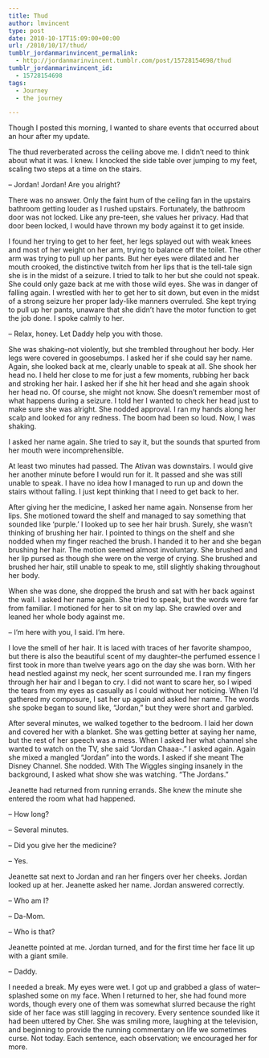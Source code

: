 ```yaml
---
title: Thud
author: lmvincent
type: post
date: 2010-10-17T15:09:00+00:00
url: /2010/10/17/thud/
tumblr_jordanmarinvincent_permalink:
  - http://jordanmarinvincent.tumblr.com/post/15728154698/thud
tumblr_jordanmarinvincent_id:
  - 15728154698
tags:
  - Journey
  - the journey

---
```

Though I posted this morning, I wanted to share events that occurred about an hour after my update.

The thud reverberated across the ceiling above me. I didn&rsquo;t need to think about what it was. I knew. I knocked the side table over jumping to my feet, scaling two steps at a time on the stairs.

&ndash; Jordan! Jordan! Are you alright?

There was no answer. Only the faint hum of the ceiling fan in the upstairs bathroom getting louder as I rushed upstairs. Fortunately, the bathroom door was not locked. Like any pre-teen, she values her privacy. Had that door been locked, I would have thrown my body against it to get inside.

I found her trying to get to her feet, her legs splayed out with weak knees and most of her weight on her arm, trying to balance off the toilet. The other arm was trying to pull up her pants. But her eyes were dilated and her mouth crooked, the distinctive twitch from her lips that is the tell-tale sign she is in the midst of a seizure. I tried to talk to her but she could not speak. She could only gaze back at me with those wild eyes. She was in danger of falling again. I wrestled with her to get her to sit down, but even in the midst of a strong seizure her proper lady-like manners overruled. She kept trying to pull up her pants, unaware that she didn&rsquo;t have the motor function to get the job done. I spoke calmly to her.

&ndash; Relax, honey. Let Daddy help you with those.

She was shaking&ndash;not violently, but she trembled throughout her body. Her legs were covered in goosebumps. I asked her if she could say her name. Again, she looked back at me, clearly unable to speak at all. She shook her head no. I held her close to me for just a few moments, rubbing her back and stroking her hair. I asked her if she hit her head and she again shook her head no. Of course, she might not know. She doesn&rsquo;t remember most of what happens during a seizure. I told her I wanted to check her head just to make sure she was alright. She nodded approval. I ran my hands along her scalp and looked for any redness. The boom had been so loud. Now, I was shaking.

I asked her name again. She tried to say it, but the sounds that spurted from her mouth were incomprehensible.

At least two minutes had passed. The Ativan was downstairs. I would give her another minute before I would run for it. It passed and she was still unable to speak. I have no idea how I managed to run up and down the stairs without falling. I just kept thinking that I need to get back to her. 

After giving her the medicine, I asked her name again. Nonsense from her lips. She motioned toward the shelf and managed to say something that sounded like &lsquo;purple.&rsquo; I looked up to see her hair brush. Surely, she wasn&rsquo;t thinking of brushing her hair. I pointed to things on the shelf and she nodded when my finger reached the brush. I handed it to her and she began brushing her hair. The motion seemed almost involuntary. She brushed and her lip pursed as though she were on the verge of crying. She brushed and brushed her hair, still unable to speak to me, still slightly shaking throughout her body.

When she was done, she dropped the brush and sat with her back against the wall. I asked her name again. She tried to speak, but the words were far from familiar. I motioned for her to sit on my lap. She crawled over and leaned her whole body against me.

&ndash; I&rsquo;m here with you, I said. I&rsquo;m here.

I love the smell of her hair. It is laced with traces of her favorite shampoo, but there is also the beautiful scent of my daughter&ndash;the perfumed essence I first took in more than twelve years ago on the day she was born. With her head nestled against my neck, her scent surrounded me. I ran my fingers through her hair and I began to cry. I did not want to scare her, so I wiped the tears from my eyes as casually as I could without her noticing. When I&rsquo;d gathered my composure, I sat her up again and asked her name. The words she spoke began to sound like, &ldquo;Jordan,&rdquo; but they were short and garbled.

After several minutes, we walked together to the bedroom. I laid her down and covered her with a blanket. She was getting better at saying her name, but the rest of her speech was a mess. When I asked her what channel she wanted to watch on the TV, she said &ldquo;Jordan Chaaa-.&rdquo; I asked again. Again she mixed a mangled &ldquo;Jordan&rdquo; into the words. I asked if she meant The Disney Channel. She nodded. With The Wiggles singing insanely in the background, I asked what show she was watching. &ldquo;The Jordans.&rdquo;

Jeanette had returned from running errands. She knew the minute she entered the room what had happened.

&ndash; How long?

&ndash; Several minutes.

&ndash; Did you give her the medicine?

&ndash; Yes.

Jeanette sat next to Jordan and ran her fingers over her cheeks. Jordan looked up at her. Jeanette asked her name. Jordan answered correctly. 

&ndash; Who am I?

&ndash; Da-Mom.

&ndash; Who is that?

Jeanette pointed at me. Jordan turned, and for the first time her face lit up with a giant smile.

&ndash; Daddy.

I needed a break. My eyes were wet. I got up and grabbed a glass of water&ndash;splashed some on my face. When I returned to her, she had found more words, though every one of them was somewhat slurred because the right side of her face was still lagging in recovery. Every sentence sounded like it had been uttered by Cher. She was smiling more, laughing at the television, and beginning to provide the running commentary on life we sometimes curse. Not today. Each sentence, each observation; we encouraged her for more.

<div class="blogger-post-footer">
  <img loading="lazy" width="1" height="1" src="https://blogger.googleusercontent.com/tracker/9039099668816362935-2198097190027127760?l=jordansjourney2.blogspot.com" alt="" />
</div>